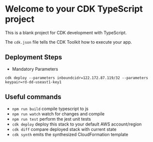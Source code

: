 # Welcome to your CDK TypeScript project

This is a blank project for CDK development with TypeScript.

The `cdk.json` file tells the CDK Toolkit how to execute your app.

## Deployment Steps
- Mandatory Parameters

```
cdk deploy --parameters inboundcidr=122.172.87.119/32 --parameters keypair=rd-dd-useast1-key1
```

## Useful commands

* `npm run build`   compile typescript to js
* `npm run watch`   watch for changes and compile
* `npm run test`    perform the jest unit tests
* `cdk deploy`      deploy this stack to your default AWS account/region
* `cdk diff`        compare deployed stack with current state
* `cdk synth`       emits the synthesized CloudFormation template
